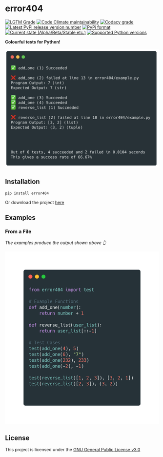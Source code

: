 # error404

[![LGTM Grade](https://img.shields.io/lgtm/grade/python/g/harens/error404.svg?style=for-the-badge)](https://lgtm.com/projects/g/harens/error404/overview/)
[![Code Climate maintainability](https://img.shields.io/codeclimate/maintainability/harens/error404.svg?style=for-the-badge)](https://codeclimate.com/github/harens/error404)
[![Codacy grade](https://img.shields.io/codacy/grade/6e4af45add524fbc8b173760e5a72eb0.svg?style=for-the-badge)](https://app.codacy.com/project/harens/error404/dashboard)
[![Latest PyPi release version number](https://img.shields.io/pypi/v/error404.svg?logoColor=violet&style=for-the-badge)](https://pypi.org/project/error404/)
[![PyPi format](https://img.shields.io/pypi/format/error404.svg?style=for-the-badge)](https://pypi.org/project/error404/)
[![Current state (Alpha/Beta/Stable etc.)](https://img.shields.io/pypi/status/error404.svg?style=for-the-badge)](https://pypi.org/project/error404/)
[![Supported Python versions](https://img.shields.io/pypi/pyversions/error404.svg?style=for-the-badge)](https://pypi.org/project/error404/)

__Colourful tests for Python!__

![Example 1](https://raw.githubusercontent.com/harens/error404/master/art/example1.png)

## Installation
```
pip install error404
```

Or download the project [here](https://github.com/harens/error404/archive/master.zip)

## Examples

### From a File
*The examples produce the output shown above 👆*

![Example 1 Code](https://raw.githubusercontent.com/harens/error404/master/art/example1_code.png)

## License

This project is licensed under the [GNU General Public License v3.0](https://github.com/harens/error404/blob/master/LICENSE)